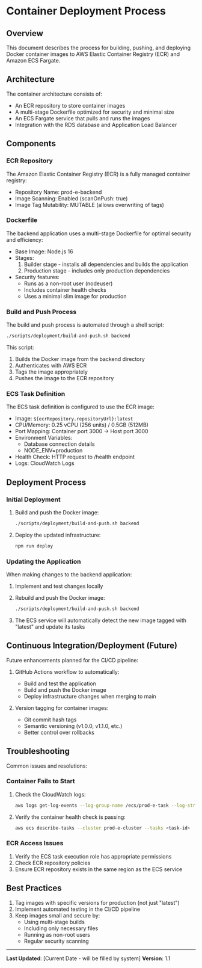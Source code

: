 # Container Deployment Process

## Overview

This document describes the process for building, pushing, and deploying Docker container images to AWS Elastic Container Registry (ECR) and Amazon ECS Fargate.

## Architecture

The container architecture consists of:

- An ECR repository to store container images
- A multi-stage Dockerfile optimized for security and minimal size
- An ECS Fargate service that pulls and runs the images
- Integration with the RDS database and Application Load Balancer

## Components

### ECR Repository

The Amazon Elastic Container Registry (ECR) is a fully managed container registry:

- Repository Name: prod-e-backend
- Image Scanning: Enabled (scanOnPush: true)
- Image Tag Mutability: MUTABLE (allows overwriting of tags)

### Dockerfile

The backend application uses a multi-stage Dockerfile for optimal security and efficiency:

- Base Image: Node.js 16 <!-- TODO: Verify Node.js version -->
- Stages:
  1. Builder stage - installs all dependencies and builds the application
  2. Production stage - includes only production dependencies
- Security features:
  - Runs as a non-root user (nodeuser)
  - Includes container health checks
  - Uses a minimal slim image for production

### Build and Push Process

The build and push process is automated through a shell script:

```bash
./scripts/deployment/build-and-push.sh backend
```

This script:

1. Builds the Docker image from the backend directory
2. Authenticates with AWS ECR
3. Tags the image appropriately
4. Pushes the image to the ECR repository

### ECS Task Definition

The ECS task definition is configured to use the ECR image:

- Image: `${ecrRepository.repositoryUrl}:latest`
- CPU/Memory: 0.25 vCPU (256 units) / 0.5GB (512MB) <!-- TODO: Verify CPU/Memory values -->
- Port Mapping: Container port 3000 → Host port 3000
- Environment Variables:
  - Database connection details
  - NODE_ENV=production
- Health Check: HTTP request to /health endpoint
- Logs: CloudWatch Logs

## Deployment Process

### Initial Deployment

1. Build and push the Docker image:

   ```bash
   ./scripts/deployment/build-and-push.sh backend
   ```

2. Deploy the updated infrastructure:
   ```bash
   npm run deploy
   ```

### Updating the Application

When making changes to the backend application:

1. Implement and test changes locally
2. Rebuild and push the Docker image:

   ```bash
   ./scripts/deployment/build-and-push.sh backend
   ```

3. The ECS service will automatically detect the new image tagged with "latest" and update its tasks

## Continuous Integration/Deployment (Future)

<!-- TODO: Update this section based on current GitHub Actions implementation -->

Future enhancements planned for the CI/CD pipeline:

1. GitHub Actions workflow to automatically:

   - Build and test the application
   - Build and push the Docker image
   - Deploy infrastructure changes when merging to main

2. Version tagging for container images:
   - Git commit hash tags
   - Semantic versioning (v1.0.0, v1.1.0, etc.)
   - Better control over rollbacks

## Troubleshooting

Common issues and resolutions:

### Container Fails to Start

1. Check the CloudWatch logs:

   ```bash
   aws logs get-log-events --log-group-name /ecs/prod-e-task --log-stream-name <stream-name>
   ```

2. Verify the container health check is passing:
   ```bash
   aws ecs describe-tasks --cluster prod-e-cluster --tasks <task-id>
   ```

### ECR Access Issues

1. Verify the ECS task execution role has appropriate permissions
2. Check ECR repository policies
3. Ensure ECR repository exists in the same region as the ECS service

## Best Practices

1. Tag images with specific versions for production (not just "latest")
2. Implement automated testing in the CI/CD pipeline
3. Keep images small and secure by:
   - Using multi-stage builds
   - Including only necessary files
   - Running as non-root users
   - Regular security scanning

---

**Last Updated**: [Current Date - will be filled by system]
**Version**: 1.1
